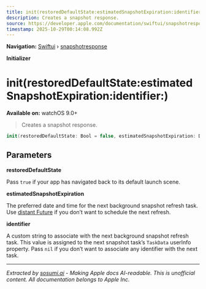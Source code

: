 ```yaml
---
title: init(restoredDefaultState:estimatedSnapshotExpiration:identifier:)
description: Creates a snapshot response.
source: https://developer.apple.com/documentation/swiftui/snapshotresponse/init(restoreddefaultstate:estimatedsnapshotexpiration:identifier:)
timestamp: 2025-10-29T00:14:08.992Z
---
```


**Navigation:** [Swiftui](/documentation/swiftui) › [snapshotresponse](/documentation/swiftui/snapshotresponse)

**Initializer**

# init(restoredDefaultState:estimatedSnapshotExpiration:identifier:)

**Available on:** watchOS 9.0+

> Creates a snapshot response.

```swift
init(restoredDefaultState: Bool = false, estimatedSnapshotExpiration: Date? = nil, identifier: String? = nil)
```

## Parameters

**restoredDefaultState**

Pass `true` if your app has navigated back to its default launch scene.



**estimatedSnapshotExpiration**

The preferred date and time for the next background snapshot refresh task. Use [distant Future](/documentation/Foundation/Date/distantFuture) if you don’t want to schedule the next refresh.



**identifier**

A custom string to associate with the next background snapshot refresh task. This value is assigned to the next snapshot task’s `TaskData` userInfo property. Pass `nil` if you don’t want to associate any identifier with the next task.

---

*Extracted by [sosumi.ai](https://sosumi.ai) - Making Apple docs AI-readable.*
*This is unofficial content. All documentation belongs to Apple Inc.*
